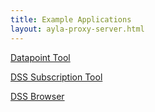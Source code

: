 ```yaml
---
title: Example Applications
layout: ayla-proxy-server.html
---
```


<a href="https://docs.aylanetworks.com/utilities/ayla-proxy-server/source/datapoint-tool.html" target="_blank">Datapoint Tool</a>

<a href="https://docs.aylanetworks.com/utilities/ayla-proxy-server/source/dss-subscription-tool.html" target="_blank">DSS Subscription Tool</a>

<a href="https://docs.aylanetworks.com/cloud/ayla-datastream-service/dss-browser/source/client.html" target="_blank">DSS Browser</a>

<!-- <a href="https://docs.aylanetworks.com/utilities/ayla-proxy-server/source/client.html" target="_blank">Ayla Proxy Client </a> -->